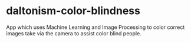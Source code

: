 # daltonism-color-blindness
App which uses Machine Learning and Image Processing to color correct images take via the camera to assist color blind people.
